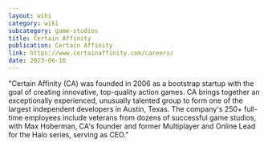 ```yaml
---
layout: wiki
category: wiki
subcategory: game-studios
title: Certain Affinity
publication: Certain Affinity
link: https://www.certainaffinity.com/careers/
date: 2023-06-16
---
```


"Certain Affinity (CA) was founded in 2006 as a bootstrap startup with the goal of creating innovative, top-quality action games. CA brings together an exceptionally experienced, unusually talented group to form one of the largest independent developers in Austin, Texas. The company's 250+ full-time employees include veterans from dozens of successful game studios, with Max Hoberman, CA's founder and former Multiplayer and Online Lead for the Halo series, serving as CEO."
